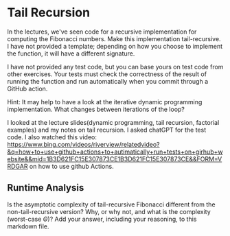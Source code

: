 # Tail Recursion

In the lectures, we've seen code for a recursive implementation for computing
the Fibonacci numbers. Make this implementation tail-recursive. I have not
provided a template; depending on how you choose to implement the function, it
will have a different signature.

I have not provided any test code, but you can base yours on test code from
other exercises. Your tests must check the correctness of the result of running
the function and run automatically when you commit through a GitHub action.

Hint: It may help to have a look at the iterative dynamic programming
implementation. What changes between iterations of the loop?

I looked at the lecture slides(dynamic programming, tail recursion, factorial examples) and my notes on tail recursion. I asked chatGPT for the test code. I also watched this video: https://www.bing.com/videos/riverview/relatedvideo?&q=how+to+use+github+actions+to+autimatically+run+tests+on+girhub+website&&mid=1B3D621FC15E307873CE1B3D621FC15E307873CE&&FORM=VRDGAR on how to use github Actions.

## Runtime Analysis

Is the asymptotic complexity of tail-recursive Fibonacci different from the
non-tail-recursive version? Why, or why not, and what is the complexity
(worst-case $\Theta$)? Add your answer, including your reasoning, to this
markdown file.
